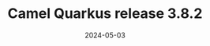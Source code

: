 ---
url: "/releases/q-3.8.2/"
date: 2024-05-03
eol: 2025-02-12
type: release-note
version: 3.8.2
title: "Camel Quarkus release 3.8.2"
preview: ""
changelog: ""
category: "camel-quarkus"
milestone: 59
kind: lts
jdk: [17, 21]
---